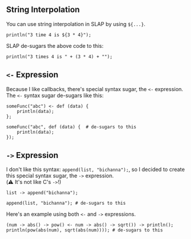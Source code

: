 ## String Interpolation
You can use string interpolation in SLAP by using `${...}`.
```
println("3 time 4 is ${3 * 4}");
```
SLAP de-sugars the above code to this:
```
println("3 times 4 is " + (3 * 4) + "");
```

## `<-` Expression
Because I like callbacks, there's special syntax sugar, the `<-` expression. The `<-` syntax sugar de-sugars like this:
```
someFunc("abc") <- def (data) {
    println(data);
};

someFunc("abc", def (data) {  # de-sugars to this
    println(data);
});
```

## `->` Expression
I don't like this syntax: `append(list, "bichanna");`, so I decided to create this special syntax sugar, the `->` expression.<br>
(⚠️ It's not like C's `->`!)
```
list -> append("bichanna");

append(list, "bichanna"); # de-sugars to this
```
Here's an example using both `<-` and `->` expressions.
```
(num -> abs() -> pow() <- num -> abs() -> sqrt()) -> println();
println(pow(abs(num), sqrt(abs(num)))); # de-sugars to this
```
